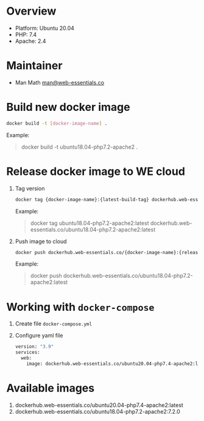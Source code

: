 # Overview

* Platform: Ubuntu 20.04
* PHP: 7.4
* Apache: 2.4

# Maintainer

* Man Math <man@web-essentials.co>

# Build new docker image

```bash
docker build -t [docker-image-name] .
```

Example:

> docker build -t ubuntu18.04-php7.2-apache2 .

# Release docker image to WE cloud

1. Tag version

    ```bash
    docker tag {docker-image-name}:{latest-build-tag} dockerhub.web-essentials.co/{docker-image-name}:{release-version}
    ```

    Example:

    > docker tag ubuntu18.04-php7.2-apache2:latest dockerhub.web-essentials.co/ubuntu18.04-php7.2-apache2:latest

2. Push image to cloud

    ```bash
    docker push dockerhub.web-essentials.co/{docker-image-name}:{release-version}
    ```

    Example:

    > docker push dockerhub.web-essentials.co/ubuntu18.04-php7.2-apache2:latest

# Working with `docker-compose`

1. Create file `docker-compose.yml`

2. Configure yaml file

    ```bash
    version: "3.9"
    services:
      web:
        image: dockerhub.web-essentials.co/ubuntu20.04-php7.4-apache2:latest
    ```

# Available images

1. dockerhub.web-essentials.co/ubuntu20.04-php7.4-apache2:latest
2. dockerhub.web-essentials.co/ubuntu18.04-php7.2-apache2:7.2.0
